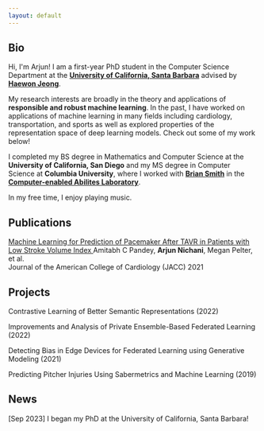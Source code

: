 ```yaml
---
layout: default
---
```


## Bio

Hi, I'm Arjun! I am a first-year PhD student in the Computer Science Department at the **[University of California, Santa Barbara](https://www.ucsb.edu/)** advised by **[Haewon Jeong](https://www.haewonjeong.com/)**.

My research interests are broadly in the theory and applications of **responsible and robust machine learning**. In the past, I have worked on applications of machine learning in many fields including cardiology, transportation, and sports as well as explored properties of the representation space of deep learning models. Check out some of my work below!

I completed my BS degree in Mathematics and Computer Science at the **University of California, San Diego** and my MS degree in Computer Science at **Columbia University**, where I worked with **[Brian Smith](https://www.cs.columbia.edu/~brian/)** in the **[Computer-enabled Abilites Laboratory](https://ceal.cs.columbia.edu/)**.

In my free time, I enjoy playing music.





## Publications


[Machine Learning for Prediction of Pacemaker After TAVR in Patients with Low Stroke Volume Index  ](https://www.jacc.org/doi/full/10.1016/S0735-1097%2821%2902541-9)   Amitabh C Pandey, **Arjun Nichani**, Megan Pelter, et al.  
Journal of the American College of Cardiology (JACC) 2021

## Projects

Contrastive Learning of Better Semantic Representations (2022)

Improvements and Analysis of Private Ensemble-Based Federated Learning (2022)

Detecting Bias in Edge Devices for Federated Learning using Generative Modeling (2021)

Predicting Pitcher Injuries Using Sabermetrics and Machine Learning (2019)


## News

[Sep 2023] I began my PhD at the University of California, Santa Barbara!
